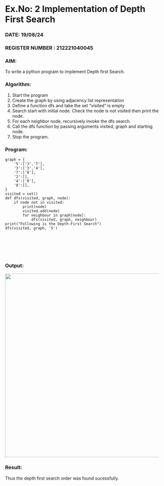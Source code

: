 # Ex.No: 2  Implementation of Depth First Search
### DATE: 19/08/24                                                                           
### REGISTER NUMBER : 212221040045
### AIM: 
To write a python program to implement Depth first Search. 
### Algorithm:
1. Start the program
2. Create the graph by using adjacency list representation
3. Define a function dfs and take the set “visited” is empty 
4. Search start with initial node. Check the node is not visited then print the node.
5. For each neighbor node, recursively invoke the dfs search.
6. Call the dfs function by passing arguments visited, graph and starting node.
7. Stop the program.
### Program:
```
graph = {
    '5':['3','7'],
    '3':['3','4'],
    '7':['8'],
    '2':[],
    '4':['8'],
    '8':[],
}
visited = set()
def dfs(visited, graph, node):
    if node not in visited:
        print(node)
        visited.add(node)
        for neighbour in graph[node]:
            dfs(visited, graph, neighbour)
print("Following is the Depth-First Search")
dfs(visited, graph, '5')
```


<br>
<br>
<br>
<br>

### Output:
<img src="https://github.com/user-attachments/assets/750be3f8-d9e5-4575-8f4d-b067b0f1f773" width="600">

### Result:
Thus the depth first search order was found sucessfully.
